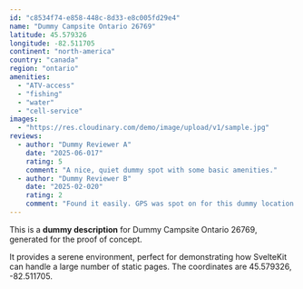 ```yaml
---
id: "c8534f74-e858-448c-8d33-e8c005fd29e4"
name: "Dummy Campsite Ontario 26769"
latitude: 45.579326
longitude: -82.511705
continent: "north-america"
country: "canada"
region: "ontario"
amenities:
  - "ATV-access"
  - "fishing"
  - "water"
  - "cell-service"
images:
  - "https://res.cloudinary.com/demo/image/upload/v1/sample.jpg"
reviews:
  - author: "Dummy Reviewer A"
    date: "2025-06-017"
    rating: 5
    comment: "A nice, quiet dummy spot with some basic amenities."
  - author: "Dummy Reviewer B"
    date: "2025-02-020"
    rating: 2
    comment: "Found it easily. GPS was spot on for this dummy location."
---
```


This is a **dummy description** for Dummy Campsite Ontario 26769, generated for the proof of concept.

It provides a serene environment, perfect for demonstrating how SvelteKit can handle a large number of static pages. The coordinates are 45.579326, -82.511705.
